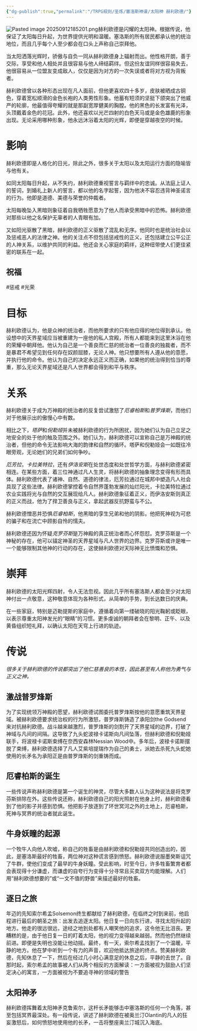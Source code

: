 ```yaml
---
{"dg-publish":true,"permalink":"/TRPG规则/圣炼/塞洛斯神谱/太阳神 赫利欧德/"}
---
```


![Pasted image 20250912185201.png](/img/user/zz%E7%B4%A0%E6%9D%90/Pasted%20image%2020250912185201.png)赫利欧德是闪耀的太阳神。根据传说，他保证了太阳每日升起，为世界提供光明和温暖。塞洛斯的所有居民都承认他的统治地位，而且几乎每个人至少都会在口头上声称自己崇拜他。  
  
当太阳洒落光辉时，骄傲与自负一同从赫利欧德身上辐射而出。他性格开朗，善于交际，享受和他人相处并且很容易与他人缔结羁绊。但这份友谊同样很容易失去，他很容易从一位盟友变成敌人，仅仅是因为对方的一次失误或者将对方视为背叛者。  
  
赫利欧德曾以各种形态出现在凡人面前，但他更喜欢四十多岁，皮肤被晒成古铜色，穿着宽松顺滑的金色长袍的人类男性形象。他蓄有短须的坚挺下颌突出了他威严的轮廓，他最值得夸耀的就是那副宽厚健美的胸膛。他的黑色的长发富有光泽，头顶戴着金色的花冠。此外，他还喜欢以光芒四射的白色天马或是金色雄鹿的形象出现。无论采用哪种形象，他永远沐浴着太阳的光辉，即便是穿越夜空的时候。  
  
# 影响
赫利欧德即是人格化的日光，除此之外，很多关于太阳以及太阳运行方面的隐喻皆与他有关。  
  
如同太阳每日升起，从不失约，赫利欧德重视誓言与羁绊中的忠诚。从法庭上证人的誓词，到婚礼上新人的誓言，都以他的名字起誓，因为他决不容忍违背神圣诺言的行为。他即是道德、美德与荣誉的仲裁者。  
  
太阳每晚坠入黑暗则象征着自我牺牲愿意为了他人而承受黑暗中的恐怖。赫利欧德对那些以他之名保护无辜者的人青眼有加。  
  
又如阳光驱散了黑暗，赫利欧德的正义驱散了混乱和无序。他同时也是统治社会以及惩戒恶人的法律之神。他的关注点不但包括惩戒性的正义，还包括建立公平公正的人神关系，以维护共同的利益。他还会关心家庭的羁绊，这种纽带使人们更佳紧密的联系在一起。  
## 祝福
#惩戒 #光荣

# 目标
赫利欧德认为，他是众神的统治者，而他所要求的只有他应得的地位得到承认。他设想中的天界星域应当被重建为一座他的私人宫殿，所有人都能来到这里沐浴在他的荣耀中朝拜他。他认为自己是一个善良而仁慈的统治者一位善良的独裁者，而不是暴君不希望见到任何存在奴颜屈膝，无论人神。他只想要所有人遵从他的意愿，并执行他的命令。他认为自己的决定永远正义而正确，如果他的统治得到恰当的尊重，那么无论天界星域还是凡人世界都会得到和平与秩序。  
  
# 关系
赫利欧德关于成为万神殿的统治者的反复尝试激怒了*厄睿柏斯*和*普罗烽斯*，而他们对于他展示出的傲慢心中有数。  
  
相比之下，*塔萨*和*倪勒娅*并未被赫利欧德的行为所困扰，因为她们认为自己立足之地安全的处于他的触及范围之外。她们认为，赫利欧德可以宣称自己是万神殿的统治者，但他的命令无法影响大海的韵律和自然的循环。塔萨和倪勒娅会一如既往冷眼旁观，无论她们的兄弟们如何争吵。  
  
*厄芳拉*，*卡拉美特拉*，还有*伊洛安斯*在处世态度和处世哲学方面，与赫利欧德紧密相连。在某些方面，着三位神通过凡人生灵，将赫利欧德的抽象理念变得有形而具体。赫利欧德代表了诸神、自然、道德的律法，厄芳拉通过在城邦中塑造凡人社会具现了这些法律。赫利欧德掌控着令自然界蓬勃发展的灿烂阳光，卡拉美特拉通过农业实践将光与自然的交互展现给凡人。赫利欧德象征着正义，而伊洛安斯则真正的正义而战，他为了捍卫善良与正义，拿起武器反抗野蛮与不公。  
  
赫利欧德憎恶并恐惧*厄睿柏斯*，他黑暗的孪生兄弟和他的阴影。他把死神视为可悲的骗子和在流亡中顾影自怜的懦夫。  
  
赫利欧德还因为怀疑*克罗芬斯*是万神殿的真正统治者而心怀怨怼。克罗芬斯是一个神秘的存在，他可以锚定神圣的天界星域与凡人世界的边界。克罗芬斯或许是唯一一个能够限制其他神的行动的存在，这使赫利欧德对天际神无比愤慨和恐惧。  
  
# 崇拜
赫利欧德的太阳光辉四射，令人无法忽视。因此几乎所有塞洛斯人都会至少对太阳神付出一点敬意，这种敬意体现为各种形式，从简单的手势，到长达数日的庆典。  
  
在一些家庭，特别是迈勒提斯的家庭中，遵循着向第一缕破晓的阳光鞠躬或眨眼，以表示尊重太阳神发光的“眼睛”的习惯。更多虔诚的朝拜者会在黎明、正午、以及黄昏组织短礼拜，以确认太阳在天穹上行进的轨迹。

# 传说
_很多关于赫利欧德的传说都突出了他仁慈善良的本性，因此甚至有人称他为勇气与正义之神。_  
  
## 激战普罗烽斯
为了实现统领万神殿的愿望，赫利欧德试图委托普罗烽斯按他的意愿重筑天界星域。被赫利欧德要求统治权的行为所激怒，普罗烽斯铸造了承阳剑the Godsend来对抗赫利欧德。战斗越来越激烈，普罗烽斯的剑割开了天界星域的边界，打破了神域与凡间的间隔。这导致了九头蛇波禄卡诺斯向凡间坠落，但赫利欧德和倪勒娅联手，将波禄卡诺斯束缚在奈西安森林Nessian Wood中。多年后，波禄卡诺斯摆脱了束缚，赫利欧德选择了凡人艾紫培提瑞作为自己的勇士，派她去杀死九头蛇她使用的长矛名为承阳正是由普罗烽斯的剑重铸而成。  
  
## 厄睿柏斯的诞生
一些传说声称赫利欧德是第一个诞生的神灵，尽管大多数人认为这种说法是将克罗芬斯排除在外。这些传说还称，赫利欧德自己的阳光照射在他身上时，赫利欧德看到了他的影子并感到恐惧。他把影子放逐到了环世冥河之外的土地上，厄睿柏斯，死神与冥界的统治者就此诞生。  
  
## 牛身妖瞳的起源
一个牧牛人向他人吹嘘，称自己的牲畜是由赫利欧德和倪勒娅共同创造出的，因此，是塞洛斯最好的牲畜，两位神对这种谎言感到愤怒。赫利欧德说服墨癸斯诅咒了牛群，使他们变成了最早的牛身妖瞳。受此影响，时至今日，许多牲畜繁育者都会表现得十分谦虚，而谦虚的自夸行为变得十分寻常且买卖双方均能理解。人们用“赫利欧德想要的”或“一文不值的野兽”来描述最好的牲畜。  
  
## 逐日之旅
年迈的先知索尔希孟Solsemon终生都献给了赫利欧德，在临终之时到来前，他启程进行最后的朝圣之旅：出发去追逐太阳。他日复一日向东行进，寻找太阳升起的地方。他走的很远很远，途经之地到处都有人嘲笑他的追求，这令他无比沮丧。更糟糕的是，由于他日复一日的盯着太阳，他的视力变得越来越弱。然而他仍然继续前进。即便是失明也没能让他动摇。最终，有一天，索尔希孟找到了一个温暖，平静的地方。他在梦中听到一个有力的声音，欢迎他抵达旅途的终点。赞美赫利欧德，先知休息了一下，然后在经过几小时心满意足的休息之后，平静的去世了。自那时起，索尔希孟的故事被人们从两个相反的方面解读：一方面被视为鼓励人们坚定决心的寓言，一方面被视为不要追寻神的领域的警告  
  
## 太阳神矛
赫利欧德挥舞着太阳神矛克鲁索尔，这杆长矛能够击中塞洛斯的任何一个角落，甚至包括冥界最深处。有一段传说，讲述了赫利欧德在被奥兰汀Olantin的凡人的狂妄激怒后，如何愤怒地使用他的长矛，一击将整座奥兰汀城沉入海底。
